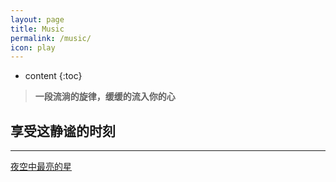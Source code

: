 ```yaml
---
layout: page
title: Music
permalink: /music/
icon: play 
---
```


* content
{:toc}


> **一段流淌的旋律，缓缓的流入你的心**

## 享受这静谧的时刻

---

 [夜空中最亮的星](https://y.qq.com/n/yqq/song/001NmPTG1fVsUw.html)



